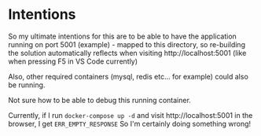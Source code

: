# Intentions

So my ultimate intentions for this are to be able to have the application running on port 5001 (example) - mapped to this directory, so re-building the solution automatically reflects when visiting http://localhost:5001 (like when pressing F5 in VS Code currently)

Also, other required containers (mysql, redis etc... for example) could also be running.  

Not sure how to be able to debug this running container.

Currently, if I run `docker-compose up -d` and visit http://localhost:5001 in the browser, I get `ERR_EMPTY_RESPONSE`
So I'm certainly doing something wrong!